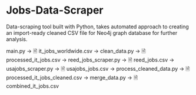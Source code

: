 # Jobs-Data-Scraper
Data-scraping tool built with Python, takes automated approach to creating an import-ready cleaned CSV file for Neo4j graph database for further analysis.


main.py                 -> 	🗎 it_jobs_worldwide.csv 	  	  ->
clean_data.py           -> 	🗎 processed_it_jobs.csv 		    ->
reed_jobs_scraper.py    -> 	🗎 reed_jobs.csv 			          ->
usajobs_scraper.py      ->	🗎 usajobs_jobs.csv 			        ->
process_cleaned_data.py ->	🗎 processed_it_jobs_cleaned.csv ->
merge_data.py           ->	🗎 combined_it_jobs.csv
